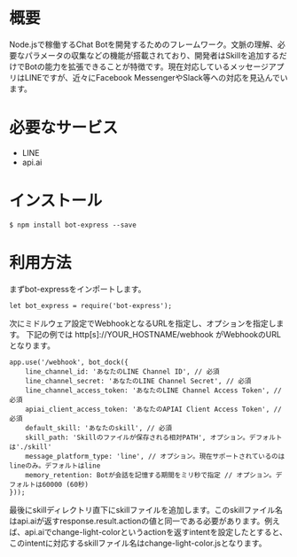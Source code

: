 # 概要

Node.jsで稼働するChat Botを開発するためのフレームワーク。文脈の理解、必要なパラメータの収集などの機能が搭載されており、開発者はSkillを追加するだけでBotの能力を拡張できることが特徴です。現在対応しているメッセージアプリはLINEですが、近々にFacebook MessengerやSlack等への対応を見込んでいます。

# 必要なサービス

- LINE
- api.ai

# インストール

```
$ npm install bot-express --save
```

# 利用方法

まずbot-expressをインポートします。

```
let bot_express = require('bot-express');
```

次にミドルウェア設定でWebhookとなるURLを指定し、オプションを指定します。
下記の例では http[s]://YOUR_HOSTNAME/webhook がWebhookのURLとなります。

```
app.use('/webhook', bot_dock({
    line_channel_id: 'あなたのLINE Channel ID', // 必須
    line_channel_secret: 'あなたのLINE Channel Secret', // 必須
    line_channel_access_token: 'あなたのLINE Channel Access Token', // 必須
    apiai_client_access_token: 'あなたのAPIAI Client Access Token', // 必須
    default_skill: 'あなたのskill', // 必須
    skill_path: 'Skillのファイルが保存される相対PATH', オプション。デフォルトは'./skill'
    message_platform_type: 'line', // オプション。現在サポートされているのはlineのみ。デフォルトはline
    memory_retention: Botが会話を記憶する期間をミリ秒で指定 // オプション。デフォルトは60000 (60秒)
}));
```

最後にskillディレクトリ直下にskillファイルを追加します。このskillファイル名はapi.aiが返すresponse.result.actionの値と同一である必要があります。例えば、api.aiでchange-light-colorというactionを返すintentを設定したとすると、このintentに対応するskillファイル名はchange-light-color.jsとなります。
```
